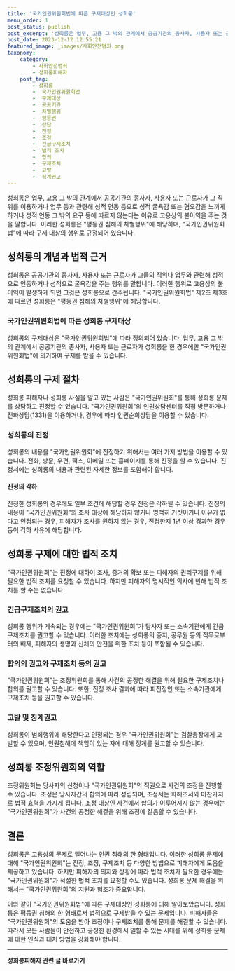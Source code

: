 ```yaml
---
title: '국가인권위원회법에 따른 구제대상인 성희롱'
menu_order: 1
post_status: publish
post_excerpt: '성희롱은 업무, 고용 그 밖의 관계에서 공공기관의 종사자, 사용자 또는 근로자가 그 직위를 이용하거나 업무 등과 관련해 성적 언동 등으로 성적 굴욕감 또는 혐오감을 느끼게 하거나 성적 언동 그 밖의 요구 등에 따르지 않는다는 이유로 고용상의 불이익을 주는 것을 말합니다. 이러한 성희롱은  평등권 침해의 차별행위 에 해당하며,  국가인권위원회법 에 따라 구제 대상의 행위로 규정되어 있습니다.'
post_date: 2023-12-12 12:55:21
featured_image: _images/사회안전범죄.png
taxonomy:
    category:
        - 사회안전범죄
        - 성희롱피해자
    post_tag:
        - 성희롱
        -  국가인권위원회법
        -  구제대상
        -  공공기관
        -  차별행위
        -  평등권
        -  상담
        -  진정
        -  조정
        -  긴급구제조치
        -  법적 조치
        -  합의
        -  구제조치
        -  고발
        -  징계권고
---
```



성희롱은 업무, 고용 그 밖의 관계에서 공공기관의 종사자, 사용자 또는 근로자가 그 직위를 이용하거나 업무 등과 관련해 성적 언동 등으로 성적 굴욕감 또는 혐오감을 느끼게 하거나 성적 언동 그 밖의 요구 등에 따르지 않는다는 이유로 고용상의 불이익을 주는 것을 말합니다. 이러한 성희롱은 "평등권 침해의 차별행위"에 해당하며, "국가인권위원회법"에 따라 구제 대상의 행위로 규정되어 있습니다.

## 성희롱의 개념과 법적 근거

성희롱은 공공기관의 종사자, 사용자 또는 근로자가 그들의 직위나 업무와 관련해 성적으로 언동하거나 성적으로 굴욕감을 주는 행위를 말합니다. 이러한 행위로 고용상의 불이익이 발생하게 되면 그것은 성희롱으로 간주됩니다. "국가인권위원회법" 제2조 제3호에 따르면 성희롱은 "평등권 침해의 차별행위"에 해당합니다.

### 국가인권위원회법에 따른 성희롱 구제대상

성희롱의 구제대상은 "국가인권위원회법"에 따라 정의되어 있습니다. 업무, 고용 그 밖의 관계에서 공공기관의 종사자, 사용자 또는 근로자가 성희롱을 한 경우에만 "국가인권위원회법"에 의거하여 구제를 받을 수 있습니다.

## 성희롱의 구제 절차

성희롱 피해자나 성희롱 사실을 알고 있는 사람은 "국가인권위원회"를 통해 성희롱 문제를 상담하고 진정할 수 있습니다. "국가인권위원회"의 인권상담센터를 직접 방문하거나 전화상담(1331)을 이용하거나, 경우에 따라 인권순회상담을 이용할 수 있습니다.

### 성희롱의 진정

성희롱의 내용을 "국가인권위원회"에 진정하기 위해서는 여러 가지 방법을 이용할 수 있습니다. 전화, 방문, 우편, 팩스, 이메일 또는 홈페이지를 통해 진정을 할 수 있습니다. 진정서에는 성희롱의 내용과 관련된 자세한 정보를 포함해야 합니다.

#### 진정의 각하

진정한 성희롱의 경우에도 일부 조건에 해당할 경우 진정은 각하될 수 있습니다. 진정의 내용이 "국가인권위원회"의 조사 대상에 해당하지 않거나 명백히 거짓이거나 이유가 없다고 인정되는 경우, 피해자가 조사를 원하지 않는 경우, 진정한지 1년 이상 경과한 경우 등이 각하 사유에 해당합니다.

## 성희롱 구제에 대한 법적 조치

"국가인권위원회"는 진정에 대하여 조사, 증거의 확보 또는 피해자의 권리구제를 위해 필요한 법적 조치를 요청할 수 있습니다. 하지만 피해자의 명시적인 의사에 반해 법적 조치를 할 수는 없습니다.

### 긴급구제조치의 권고

성희롱 행위가 계속되는 경우에는 "국가인권위원회"가 당사자 또는 소속기관에게 긴급구제조치를 권고할 수 있습니다. 이러한 조치에는 성희롱의 중지, 공무원 등의 직무로부터의 배제, 피해자의 생명과 신체의 안전을 위한 조치 등이 포함될 수 있습니다.

### 합의의 권고와 구제조치 등의 권고

"국가인권위원회"는 조정위원회를 통해 사건의 공정한 해결을 위해 필요한 구제조치나 합의를 권고할 수 있습니다. 또한, 진정 조사 결과에 따라 피진정인 또는 소속기관에게 구제조치 등을 권고할 수 있습니다.

### 고발 및 징계권고

성희롱이 범죄행위에 해당한다고 인정되는 경우 "국가인권위원회"는 검찰총장에게 고발할 수 있으며, 인권침해에 책임이 있는 자에 대해 징계를 권고할 수 있습니다.

## 성희롱 조정위원회의 역할

조정위원회는 당사자의 신청이나 "국가인권위원회"의 직권으로 사건의 조정을 진행할 수 있습니다. 조정은 당사자간의 합의에 따라 성립되며, 조정서는 화해조서와 마찬가지로 법적 효력을 가지게 됩니다. 조정 대상인 사건에서 합의가 이루어지지 않는 경우에는 "국가인권위원회"가 사건의 공정한 해결을 위해 조정에 갈음할 수 있습니다.

## 결론

성희롱은 고용상의 문제로 일어나는 인권 침해의 한 형태입니다. 이러한 성희롱 문제에 대해 "국가인권위원회"는 진정, 조정, 구제조치 등 다양한 방법으로 피해자에게 도움을 제공하고 있습니다. 하지만 피해자의 의지와 상황에 따라 법적 조치가 필요한 경우에는 "국가인권위원회"가 적절한 법적 조치를 요청할 수도 있습니다. 성희롱 문제 해결을 위해서는 "국가인권위원회"의 지원과 협조가 중요합니다.

이와 같이 "국가인권위원회법"에 따른 구제대상인 성희롱에 대해 알아보았습니다. 성희롱은 평등권 침해의 한 형태로서 법적으로 구제받을 수 있는 문제입니다. 피해자들은 "국가인권위원회"의 도움을 받아 조정이나 구제조치를 통해 문제를 해결할 수 있습니다. 따라서 모든 사람들이 안전하고 공정한 환경에서 일할 수 있는 시대를 위해 성희롱 문제에 대한 인식과 대처 방법을 강화해야 합니다.

<!-- wp:separator -->
<hr class="wp-block-separator has-alpha-channel-opacity"/>
<!-- /wp:separator -->

<!-- wp:group {"backgroundColor":"base","layout":{"type":"constrained"}} -->
<div class="wp-block-group has-base-background-color has-background"><!-- wp:paragraph {"align":"center","fontSize":"medium"} -->
<p class="has-text-align-center has-large-font-size"><strong>성희롱피해자 관련 글 바로가기</strong></p>
<!-- /wp:paragraph -->


<!-- wp:latest-posts
{"categories":[{"id":30947,"count":19,"description":"","link":"https://uknowlaw.com/category/%ec%84%b1%ed%9d%ac%eb%a1%b1%ed%94%bc%ed%95%b4%ec%9e%90/","name":"성희롱피해자","slug":"성희롱피해자","taxonomy":"category","parent":0,"meta":[],"_links":{"self":[{"href":"https://uknowlaw.com/wp-json/wp/v2/categories/30947"}],"collection":[{"href":"https://uknowlaw.com/wp-json/wp/v2/categories"}],"about":[{"href":"https://uknowlaw.com/wp-json/wp/v2/taxonomies/category"}],"wp:post_type":[{"href":"https://uknowlaw.com/wp-json/wp/v2/posts?categories=30947"}],"curies":[{"name":"wp","href":"https://api.w.org/{rel}","templated":true}]}}],"postsToShow":100,"excerptLength":28,"postLayout":"grid","columns":2,"featuredImageAlign":"left","featuredImageSizeSlug":"large","fontSize":"small"} /--></div>
<!-- /wp:group -->